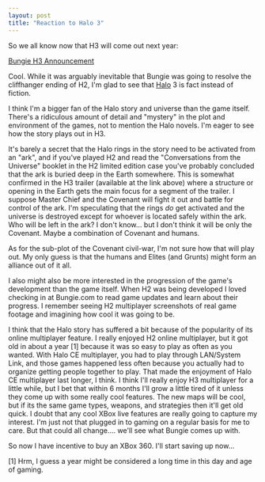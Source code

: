 ```yaml
---
layout: post
title: "Reaction to Halo 3"
---
```


<p>So we all know now that H3 will come out next year:</p>
<p><a href="http://www.bungie.net/News/TopStory.aspx?link=Halo3Announcement" target="_blank">Bungie H3 Announcement</a></p>
<p>Cool. While it was arguably inevitable that Bungie was going to resolve the cliffhanger ending of H2, I'm glad to see that <a title="Halo" href="http://www.bungie.net" target="_blank">Halo</a> 3 is fact instead of fiction. </p>
<p>I think I'm a bigger fan of the Halo story and universe than the game itself. There's a ridiculous amount of detail and "mystery" in the plot and environment of the games, not to mention the Halo novels. I'm eager to see how the story plays out in H3. </p>
<p>It's barely a secret that the Halo rings in the story need to be activated from an "ark", and if you've played H2 and read the "Conversations from the Universe" booklet in the H2 limited edition case you've probably concluded that the ark is buried deep in the Earth somewhere. This is somewhat confirmed in the H3 trailer (available at the link above) where a structure or opening in the Earth gets the main focus for a segment of the trailer. I suppose Master Chief and the Covenant will fight it out and battle for control of the ark. I'm speculating that the rings <em>do</em> get activated and the universe is destroyed except for whoever is located safely within the ark. Who will be left in the ark? I don't know... but I don't think it will be only the Covenant. Maybe a combination of Covenant and humans. </p>
<p>As for the sub-plot of the Covenant civil-war, I'm not sure how that will play out. My only guess is that the humans and Elites (and Grunts) might form an alliance out of it all. </p>
<p>I also might also be more interested in the progression of the game's development than the game itself. When H2 was being developed I loved checking in at Bungie.com to read game updates and learn about their progress. I remember seeing H2 multiplayer screenshots of real game footage and imagining how cool it was going to be. </p>
<p>I think that the Halo story has suffered a bit because of the popularity of its online multiplayer feature. I really enjoyed H2 online multiplayer, but it got old in about a year [1] because it was so easy to play as often as you wanted. With Halo CE multiplayer, you had to play through LAN/System Link, and those games happened less often because you actually had to organize getting people together to play. That made the enjoyment of Halo CE multiplayer last longer, I think. I think I'll really enjoy H3 multiplayer for a little while, but I bet that within 6 months I'll grow a little tired of it unless they come up with some really cool features. The new maps will be cool, but if its the same game types, weapons, and strategies then it'll get old quick. I doubt that any cool XBox live features are really going to capture my interest. I'm just not that plugged in to gaming on a regular basis for me to care. But that could all change.... we'll see what Bungie comes up with.</p>
<p>So now I have incentive to buy an XBox 360. I'll start saving up now...</p>
  
<p>[1] Hrm, I guess a year might be considered a long time in this day and age of gaming.</p>
 
